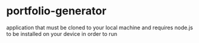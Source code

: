 # portfolio-generator

application that must be cloned to your local machine and requires node.js to be installed on your device in order to run